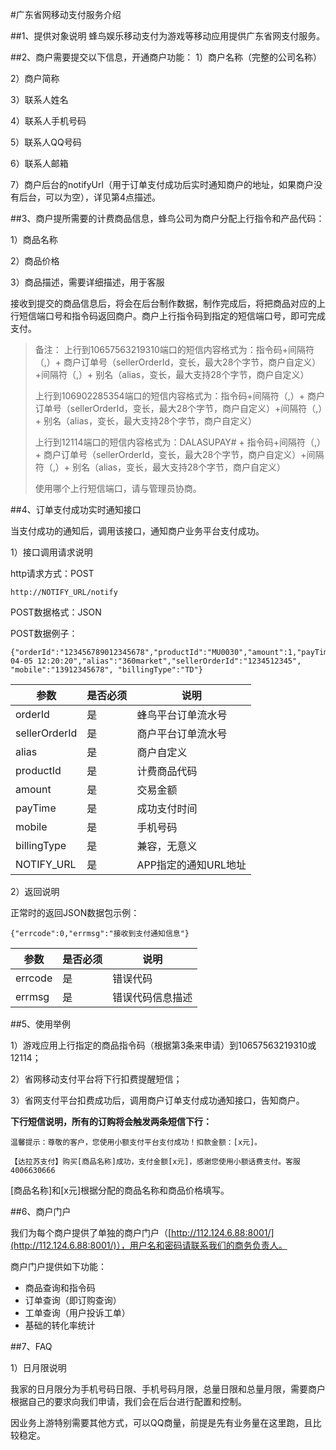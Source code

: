 #广东省网移动支付服务介绍


##1、提供对象说明
蜂鸟娱乐移动支付为游戏等移动应用提供广东省网支付服务。


##2、商户需要提交以下信息，开通商户功能：
1）商户名称（完整的公司名称） 

2）商户简称

3）联系人姓名

4）联系人手机号码

5）联系人QQ号码

6）联系人邮箱

7）商户后台的notifyUrl（用于订单支付成功后实时通知商户的地址，如果商户没有后台，可以为空），详见第4点描述。


##3、商户提所需要的计费商品信息，蜂鸟公司为商户分配上行指令和产品代码：

1）商品名称

2）商品价格

3）商品描述，需要详细描述，用于客服

接收到提交的商品信息后，将会在后台制作数据，制作完成后，将把商品对应的上行短信端口号和指令码返回商户。商户上行指令码到指定的短信端口号，即可完成支付。

> 备注：
> 上行到10657563219310端口的短信内容格式为：指令码+间隔符（,）+ 商户订单号（sellerOrderId，变长，最大28个字节，商户自定义）+间隔符（,）+ 别名（alias，变长，最大支持28个字节，商户自定义）
> 
>上行到106902285354端口的短信内容格式为：指令码+间隔符（,）+ 商户订单号（sellerOrderId，变长，最大28个字节，商户自定义）+间隔符（,）+ 别名（alias，变长，最大支持28个字节，商户自定义）
>
> 上行到12114端口的短信内容格式为：DALASUPAY# + 指令码+间隔符（,）+ 商户订单号（sellerOrderId，变长，最大28个字节，商户自定义）+间隔符（,）+ 别名（alias，变长，最大支持28个字节，商户自定义）
>
>使用哪个上行短信端口，请与管理员协商。


##4、订单支付成功实时通知接口

当支付成功的通知后，调用该接口，通知商户业务平台支付成功。

1）接口调用请求说明

http请求方式：POST

    http://NOTIFY_URL/notify

POST数据格式：JSON

POST数据例子：

    {"orderId":"123456789012345678","productId":"MU0030","amount":1,"payTime":"2014-04-05 12:20:20","alias":"360market","sellerOrderId":"1234512345", "mobile":"13912345678", "billingType":"TD"}

参数|是否必须|说明
---|-------|----
orderId|是|蜂鸟平台订单流水号
sellerOrderId|是|商户平台订单流水号
alias|是|商户自定义
productId|是|计费商品代码
amount|是|交易金额
payTime|是|成功支付时间
mobile|是|手机号码
billingType|是|兼容，无意义
NOTIFY_URL|是|APP指定的通知URL地址

2）返回说明

正常时的返回JSON数据包示例：

    {"errcode":0,"errmsg":"接收到支付通知信息"}

参数|是否必须|说明
---|-------|----
errcode|是|错误代码
errmsg|是|错误代码信息描述

##5、使用举例

1）游戏应用上行指定的商品指令码（根据第3条来申请）到10657563219310或12114；

2）省网移动支付平台将下行扣费提醒短信；

3）省网支付平台扣费成功后，调用商户订单支付成功通知接口，告知商户。

**下行短信说明，所有的订购将会触发两条短信下行：**

`温馨提示：尊敬的客户，您使用小额支付平台支付成功！扣款金额：[x元]。`

`【达拉苏支付】购买[商品名称]成功，支付金额[x元]，感谢您使用小额话费支付。客服4006630666`

[商品名称]和[x元]根据分配的商品名称和商品价格填写。

##6、商户门户

我们为每个商户提供了单独的商户门户（[http://112.124.6.88:8001/](http://112.124.6.88:8001/)），用户名和密码请联系我们的商务负责人。


商户门户提供如下功能：
- 商品查询和指令码
- 订单查询（即订购查询）
- 工单查询（用户投诉工单）
- 基础的转化率统计

##7、FAQ

1）日月限说明

我家的日月限分为手机号码日限、手机号码月限，总量日限和总量月限，需要商户根据自己的要求向我们申请，我们会在后台进行配置和控制。

因业务上游特别需要其他方式，可以QQ商量，前提是先有业务量在这里跑，且比较稳定。


